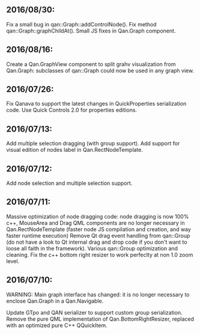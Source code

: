 ## 2016/08/30:
Fix a small bug in qan::Graph::addControlNode().
Fix method qan::Graph::graphChildAt().
Small JS fixes in Qan.Graph component.

## 2016/08/16:
Create a Qan.GraphView component to split grahv visualization from Qan.Graph: subclasses of qan::Graph could now be used
in any graph view.

## 2016/07/26:
Fix Qanava to support the latest changes in QuickProperties serialization code.
Use Quick Controls 2.0 for properties editions.

## 2016/07/13:
Add multiple selection dragging (with group support).
Add support for visual edition of nodes label in Qan.RectNodeTemplate.

## 2016/07/12:
Add node selection and multiple selection support.

## 2016/07/11:
Massive optimization of node dragging code: node dragging is now 100% c++, MouseArea and Drag QML components are
no longer necessary in Qan.RectNodeTemplate (faster node JS compilation and creation, and way faster runtime execution)
Remove Qt drag event handling from qan::Group (do not have a look to Qt internal drag and drop code if you don't want to
loose all faith in the framework). Various qan::Group optimization and cleaning.
Fix the c++ bottom right resizer to work perfeclty at non 1.0 zoom level.

## 2016/07/10:
WARNING: Main graph interface has changed: it is no longer necessary to enclose Qan.Graph in a Qan.Navigable.

Update GTpo and QAN serializer to support custom group serialization.
Remove the pure QML implementation of Qan.BottomRightResizer, replaced with an optimized pure C++ QQuickItem.

